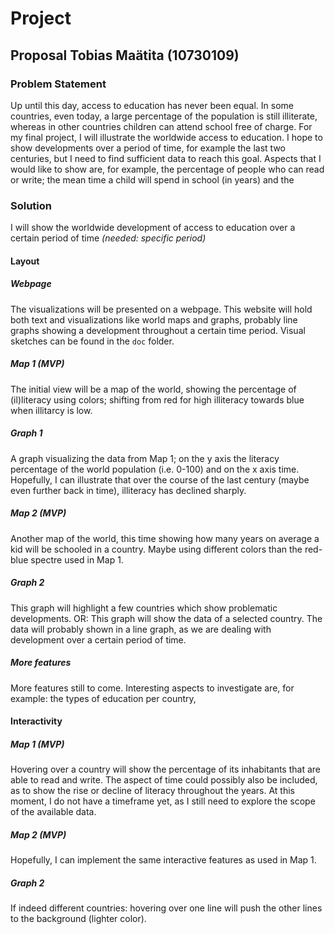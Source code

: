 # Project
## Proposal Tobias Maätita (10730109)


### Problem Statement
Up until this day, access to education has never been equal. In some countries, even today, a large percentage of the population is still illiterate, whereas in other countries children can attend school free of charge. 
For my final project, I will illustrate the worldwide access to education. I hope to show developments over a period of time, for example the last two centuries, but I need to find sufficient data to reach this goal.
Aspects that I would like to show are, for example, the percentage of people who can read or write; the mean time a child will spend in school (in years) and the 


### Solution
I will show the worldwide development of access to education over a certain period of time *(needed: specific period)*


#### Layout

##### Webpage
The visualizations will be presented on a webpage. This website will hold both text and visualizations like world maps and graphs, probably line graphs showing a development throughout a certain time period. Visual sketches can be found in the `doc` folder. 


##### Map 1 (MVP)
The initial view will be a map of the world, showing the percentage of (il)literacy using colors; shifting from red for high illiteracy towards blue when illitarcy is low. 


##### Graph 1
A graph visualizing the data from Map 1; on the y axis the literacy percentage of the world population (i.e. 0-100) and on the x axis time. Hopefully, I can illustrate that over the course of the last century (maybe even further back in time), illiteracy has declined sharply.


##### Map 2 (MVP)
Another map of the world, this time showing how many years on average a kid will be schooled in a country. Maybe using different colors than the red-blue spectre used in Map 1.


##### Graph 2 
This graph will highlight a few countries which show problematic developments. OR: This graph will show the data of a selected country. The data will probably shown in a line graph, as we are dealing with development over a certain period of time. 


##### More features
More features still to come. Interesting aspects to investigate are, for example: the types of education per country, 


#### Interactivity

##### Map 1  (MVP)
Hovering over a country will show the percentage of its inhabitants that are able to read and write. 
The aspect of time could possibly also be included, as to show the rise or decline of literacy throughout the years. 
At this moment, I do not have a timeframe yet, as I still need to explore the scope of the available data. 

##### Map 2 (MVP)
Hopefully, I can implement the same interactive features as used in Map 1. 

##### Graph 2 
If indeed different countries: hovering over one line will push the other lines to the background (lighter color).

